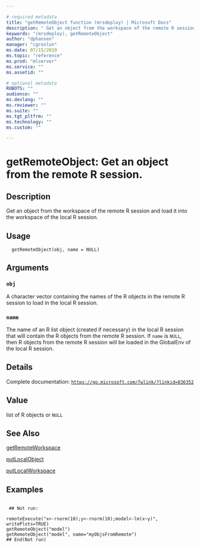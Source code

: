 ```yaml
--- 

# required metadata 
title: "getRemoteObject function (mrsdeploy) | Microsoft Docs" 
description: " Get an object from the workspace of the remote R session and load it into the workspace  of the local R session. " 
keywords: "(mrsdeploy), getRemoteObject" 
author: "dphansen" 
manager: "cgronlun" 
ms.date: 07/15/2019
ms.topic: "reference" 
ms.prod: "mlserver"  
ms.service: "" 
ms.assetid: "" 

# optional metadata 
ROBOTS: "" 
audience: "" 
ms.devlang: "" 
ms.reviewer: "" 
ms.suite: "" 
ms.tgt_pltfrm: "" 
ms.technology: "" 
ms.custom: "" 

--- 
```





 # getRemoteObject: Get an object from the remote R session. 
 ## Description

Get an object from the workspace of the remote R session and load it into the workspace 
of the local R session.


 ## Usage

```   
  getRemoteObject(obj, name = NULL)

```

 ## Arguments



 ### `obj`
 A character vector containing the names of the R objects in the remote R session  to load in the local R session. 



 ### `name`
 The name of an R list object (created if necessary) in the local R session that  will contain the R objects from the remote R session.  If `name` is `NULL`,  then R objects from the remote R session will be loaded in the GlobalEnv of the local R session. 



 ## Details

Complete documentation: [`https://go.microsoft.com/fwlink/?linkid=836352`](https://go.microsoft.com/fwlink/?linkid=836352)



 ## Value

list of R objects or `NULL`

 ## See Also

[getRemoteWorkspace](getRemoteWorkspace.md)

[putLocalObject](putLocalObject.md)

[putLocalWorkspace](putLocalWorkspace.md)

 ## Examples

 ```

  ## Not run:

remoteExecute("x<-rnorm(10);y<-rnorm(10);model<-lm(x~y)", writePlots=TRUE)
getRemoteObject("model")
getRemoteObject("model", name="myObjsFromRemote")
 ## End(Not run) 
```

